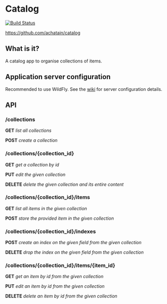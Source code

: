 Catalog
============
[![Build Status](https://travis-ci.org/achatain/catalog.svg?branch=master)](https://travis-ci.org/achatain/catalog)

https://github.com/achatain/catalog

## What is it?

A catalog app to organise collections of items.

## Application server configuration

Recommended to use WildFly. See the [wiki](https://github.com/achatain/catalog/wiki) for server configuration details.

## API

### /collections

**GET** *list all collections*

**POST** *create a collection*

### /collections/{collection_id}

**GET** *get a collection by id*

**PUT** *edit the given collection*

**DELETE** *delete the given collection and its entire content*

### /collections/{collection_id}/items

**GET** *list all items in the given collection*

**POST** *store the provided item in the given collection*

### /collections/{collection_id}/indexes

**POST** *create an index on the given field from the given collection*

**DELETE** *drop the index on the given field from the given collection*

### /collections/{collection_id}/items/{item_id}

**GET** *get an item by id from the given collection*

**PUT** *edit an item by id from the given collection*

**DELETE** *delete an item by id from the given collection*
